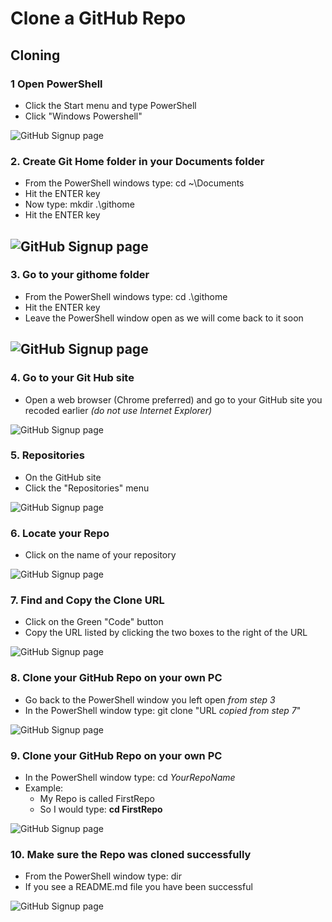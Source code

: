 # Clone a GitHub Repo

## Cloning 

### 1 Open PowerShell
- Click the Start menu and type PowerShell
- Click "Windows Powershell"

![GitHub Signup page](Pics/clone01.jpg)

### 2. Create Git Home folder in your Documents folder
- From the PowerShell windows type: cd ~\Documents
- Hit the ENTER key
- Now type: mkdir .\githome
- Hit the ENTER key

![GitHub Signup page](Pics/clone02.jpg)
---

### 3. Go to your githome folder
- From the PowerShell windows type: cd .\githome
- Hit the ENTER key
- Leave the PowerShell window open as we will come back to it soon

![GitHub Signup page](Pics/clone03.jpg)
---

### 4. Go to your Git Hub site
- Open a web browser (Chrome preferred) and go to your GitHub site you recoded earlier *(do not use Internet Explorer)* 

![GitHub Signup page](Pics/clone04.jpg)

### 5. Repositories
- On the GitHub site 
- Click the "Repositories" menu 

![GitHub Signup page](Pics/clone05.jpg)

### 6. Locate your Repo
- Click on the name of your repository

![GitHub Signup page](Pics/clone06.jpg)

### 7. Find and Copy the Clone URL
- Click on the Green "Code" button
- Copy the URL listed by clicking the two boxes to the right of the URL

![GitHub Signup page](Pics/clone07.jpg)

### 8. Clone your GitHub Repo on your own PC
- Go back to the PowerShell window you left open *from step 3*
- In the PowerShell window type: git clone "URL *copied from step 7*" 

![GitHub Signup page](Pics/clone08.jpg)

### 9. Clone your GitHub Repo on your own PC
- In the PowerShell window type: cd *YourRepoName*
- Example: 
  - My Repo is called FirstRepo
  - So I would type: **cd FirstRepo** 

![GitHub Signup page](Pics/clone09.jpg)

### 10. Make sure the Repo was cloned successfully
- From the PowerShell window type: dir
- If you see a README.md file you have been successful

![GitHub Signup page](Pics/clone10.jpg)
